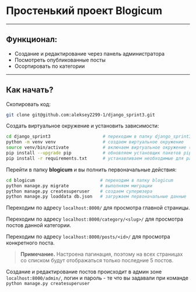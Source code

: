 # Простенький проект Blogicum
***
## Функционал:
- Создание и редактирование через панель администратора
- Посмотреть опубликованные посты
- Осортировать по категории

***
## Как начать?

Скопировать код:
````bash
git clone git@github.com:aleksey2299-1/django_sprint3.git
````

Создать виртуальное окружение и установить зависимости:
````bash
cd django_sprint3                    # переходим в папку django_sprint3
python -m venv venv                  # создаем виртуальное окружение
source venv/bin/activate             # включаем виртуальное окружение (если у вас не терминал bash замените bin на Scripts)
pip install --upgrade pip            # обновляем установщик пакетов pip
pip install -r requirements.txt      # устанавливаем необходимые для работы проекта зависимости
````

Перейти в папку **blogicum** и вы полнить первоначальные действия:
````bash
cd blogicum                         # переходим в папку blogicum
python manage.py migrate            # выполняем миграции
python manage.py createsuperuser    # создаем суперюзера
python manage.py loaddata db.json   # загружаем первоначальные данные
````
Переходим по адресу `localhost:8000/` для просмотра главной страницы.

Переходим по адресу `localhost:8000/category/<slug>/` для просмотра постов данной категории.

Переходим по адресу `localhost:8000/posts/<id>/` для просмотра конкретного поста.

> **Примечание.** Настроена пагинация, поэтому на всех страницах со списком будут отображаться только последние 5 постов.

Создание и редактирование постов происходит в админ зоне `localhost:8000/admin/`, логин и пароль - те что вы задавали при команде `python manage.py createsuperuser`

